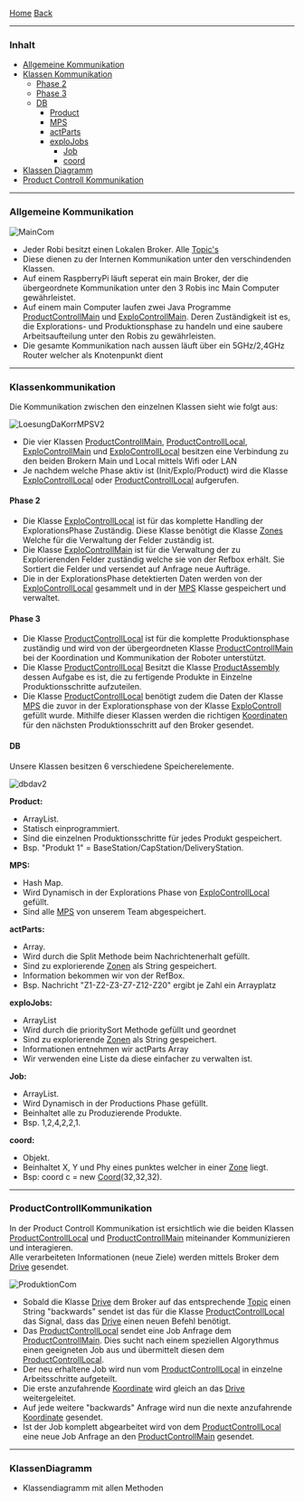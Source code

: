 [Home](home) [Back](DokuSolidus)  

----------

### Inhalt ###

- <a href="#ak">Allgemeine Kommunikation</a>
- <a href="#kk">Klassen Kommunikation</a>
	- <a href="#p2">Phase 2</a>
	- <a href="#p3">Phase 3</a>
	- <a href="#db">DB</a>
		- <a href="#prod">Product</a> 
		- <a href="#ma">MPS</a>  
		- <a href="#rbz">actParts</a>  
      - <a href="#exj">exploJobs</a>
  		- <a href="#j">Job</a>  
		- <a href="#co">coord</a>
- <a href="#kd">Klassen Diagramm</a>  
- <a href="#pck">Product Controll Kommunikation</a>  


----------

### <a name="ak">Allgemeine Kommunikation</a> ###


![MainCom](https://gitlab.com/solidus/hefei/uploads/66b056e53a3628f06be19debaf31ca93/MainCom.PNG)

- Jeder Robi besitzt einen Lokalen Broker. Alle [Topic's](MqttTopics)   
- Diese dienen zu der Internen Kommunikation unter den verschindenden Klassen.  
- Auf einem RaspberryPi läuft seperat ein main Broker, der die übergeordnete Kommunikation unter den 3 Robis inc Main Computer gewährleistet.  
- Auf einem main Computer laufen zwei Java Programme [ProductControllMain](ProductControllMain) und [ExploControllMain](ExploControllMain). Deren Zuständigkeit ist es, die Explorations- und Produktionsphase zu handeln und eine saubere Arbeitsaufteilung unter den Robis zu gewährleisten.    
- Die gesamte Kommunikation nach aussen läuft über ein 5GHz/2,4GHz Router welcher als Knotenpunkt dient  

----------
### <a name="kk">Klassenkommunikation</a> ###

Die Kommunikation zwischen den einzelnen Klassen sieht wie folgt aus:

![LoesungDaKorrMPSV2](https://gitlab.com/solidus/hefei/uploads/166af70be6cb6fbbc62286919cc67f17/LoesungDaKorrMPSV2.png)

- Die vier Klassen [ProductControllMain](ProductControllMain), [ProductControllLocal](ProductControllLocal), [ExploControllMain](ExploControllMain) und [ExploControllLocal](ExploControllLocal) besitzen eine Verbindung zu den beiden Brokern Main und Local mittels Wifi oder LAN
- Je nachdem welche Phase aktiv ist (Init/Explo/Product) wird die Klasse [ExploControllLocal](ExploControllLocal) oder [ProductControllLocal](ProductControllLocal) aufgerufen. 

#### <a name="p2">Phase 2</a>  
 
- Die Klasse [ExploControllLocal](ExploControllLocal) ist für das komplette Handling der ExplorationsPhase Zuständig. Diese Klasse benötigt die Klasse [Zones](Zones) Welche für die Verwaltung der Felder zuständig ist. 
- Die Klasse [ExploControllMain](ExploControllMain) ist für die Verwaltung der zu Explorierenden Felder zuständig welche sie von der Refbox erhält. Sie Sortiert die Felder und versendet auf Anfrage neue Aufträge.  
- Die in der ExplorationsPhase detektierten Daten werden von der [ExploControllLocal](ExploControllLocal) gesammelt und in der [MPS](MPS) Klasse gespeichert und verwaltet.  

#### <a name="p3">Phase 3</a>  
 
- Die Klasse [ProductControllLocal](ProductControllLocal) ist für die komplette Produktionsphase zuständig und wird von der übergeordneten Klasse [ProductControllMain](ProductControllMain) bei der Koordination und Kommunikation der Roboter unterstützt.  
- Die Klasse [ProductControllLocal](ProductControllLocal) Besitzt die Klasse [ProductAssembly](ProductAssembly) dessen Aufgabe es ist, die zu fertigende Produkte in Einzelne Produktionsschritte aufzuteilen. 
- Die Klasse [ProductControllLocal](ProductControllLocal) benötigt zudem die Daten der Klasse [MPS](MPS) die zuvor in der Explorationsphase von der Klasse [ExploControll](ExploControll) gefüllt wurde. Mithilfe dieser Klassen werden die richtigen [Koordinaten](Coords) für den nächsten Produktionsschritt auf den Broker gesendet.  

#### <a name="db">DB</a> ####

Unsere Klassen besitzen 6 verschiedene Speicherelemente.

![dbdav2](https://gitlab.com/solidus/hefei/uploads/141ad0f3e01041c37d847d57e529a174/dbdav2.png)

**<a name="prod">Product:</a>**
- ArrayList.   
- Statisch einprogrammiert.  
- Sind die einzelnen Produktionsschritte für jedes Produkt gespeichert. 
- Bsp. "Produkt 1" = BaseStation/CapStation/DeliveryStation.   

**<a name="ma">MPS:</a>**  
- Hash Map.  
- Wird Dynamisch in der Explorations Phase von [ExploControllLocal](ExploControllLocal) gefüllt. 
- Sind alle [MPS](MPS) von unserem Team abgespeichert.  

**<a name="rbz">actParts:</a>**
- Array.  
- Wird durch die Split Methode beim Nachrichtenerhalt gefüllt. 
- Sind zu explorierende [Zonen](Zones) als String gespeichert.  
- Information bekommen wir von der RefBox.  
- Bsp. Nachricht "Z1-Z2-Z3-Z7-Z12-Z20" ergibt je Zahl ein Arrayplatz

**<a name="exj">exploJobs:</a>**
- ArrayList
- Wird durch die prioritySort Methode gefüllt und geordnet
- Sind zu explorierende [Zonen](Zones) als String gespeichert.
- Informationen entnehmen wir actParts Array
- Wir verwenden eine Liste da diese einfacher zu verwalten ist. 

**<a name="j">Job:</a>**
- ArrayList.  
- Wird Dynamisch in der Productions Phase gefüllt.
- Beinhaltet alle zu Produzierende Produkte.  
- Bsp. 1,2,4,2,2,1.    

**<a name="co">coord:</a>**
- Objekt.  
- Beinhaltet X, Y und Phy eines punktes welcher in einer [Zone](Zones) liegt.
- Bsp: coord c = new [Coord](Coords)(32,32,32).  

----------

### <a name="pck">ProductControllKommunikation</a> ###

In der Product Controll Kommunikation ist ersichtlich wie die beiden Klassen [ProductControllLocal](ProductControllLocal) und [ProductControllMain](ProductControllMain) miteinander Kommunizieren und interagieren.  
Alle verarbeiteten Informationen (neue Ziele) werden mittels Broker dem [Drive](Drive) gesendet.  

![ProduktionCom](https://gitlab.com/solidus/hefei/uploads/09112bbaa859a3604cea2f76c2154477/ProduktionCom.PNG)



- Sobald die Klasse [Drive](Drive) dem Broker auf das entsprechende [Topic](MqttTopics) einen String "backwards" sendet ist das für die Klasse [ProductControllLocal](ProductControllLocal) das Signal, dass das [Drive](Drive) einen neuen Befehl benötigt.  
- Das [ProductControllLocal](ProductControllLocal) sendet eine Job Anfrage dem [ProductControllMain](ProductControllMain).  Dies sucht nach einem speziellen Algorythmus einen geeigneten Job aus und übermittelt diesen dem [ProductControllLocal](ProductControllLocal).  
- Der neu erhaltene Job wird nun vom [ProductControllLocal](ProductControllLocal) in einzelne Arbeitsschritte aufgeteilt.  
- Die erste anzufahrende [Koordinate](Coords) wird gleich an das [Drive](Drive) weitergeleitet.  
- Auf jede weitere "backwards" Anfrage wird nun die nexte anzufahrende [Koordinate](Coords) gesendet.  
- Ist der Job komplett abgearbeitet wird von dem [ProductControllLocal](ProductControllLocal) eine neue Job Anfrage an den [ProductControllMain](ProductControllMain) gesendet.  

 
----------
### <a name="kd">KlassenDiagramm</a> ###

- Klassendiagramm mit allen Methoden  





